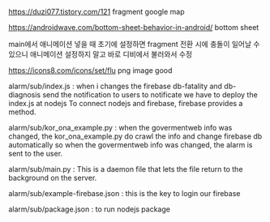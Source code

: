 https://duzi077.tistory.com/121
fragment google map

https://androidwave.com/bottom-sheet-behavior-in-android/
bottom sheet

main에서 애니메이션 넣을 때
초기에 설정하면 fragment 전환 시에 충돌이 일어날 수 있으니
애니메이션 설정하지 말고 바로 디비에서 불러와서 수정

https://icons8.com/icons/set/flu
png image good



alarm/sub/index.js :
when i changes the firebase db-fatality and db-diagnosis send the notification to users 
to notificate we have to deploy the index.js at nodejs
To connect nodejs and firebase, firebase provides a method.

alarm/sub/kor_ona_example.py :
when the govermentweb info was changed, the kor_ona_example.py do crawl the info and change firebase db automatically
so when the govermentweb info was changed, the alarm is sent to the user.

alarm/sub/main.py :
This is a daemon file that lets the file return to the background on the server.

alarm/sub/example-firebase.json :
this is the key to login our firebase

alarm/sub/package.json :
to run nodejs package 
